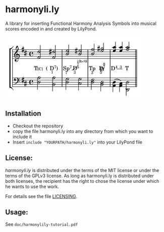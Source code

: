 # harmonyli.ly

A library for inserting Functional Harmony Analysis Symbols into musical scores 
encoded in and created by LilyPond.

![ALT](img/cadenca-by-harmonylily.png "harmonyli.ly example cadenca")

## Installation
* Checkout the repository
* copy the file harmonyli.ly into any directory from which you want to include it
* Insert `include "YOURPATH/harmonyli.ly"` into your LilyPond file

## License:

_harmonyli.ly_ is distributed under the terms of the MIT license or under 
the terms of the GPLv3 license. As long as harmonyli.ly is distributed under 
both licenses, the recipient has the right to chose the license under which he
wants to use the work.

For details see the file [LICENSING](./LICENSING).

## Usage:

See `doc/harmonylily-tutorial.pdf`
